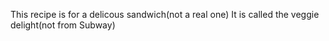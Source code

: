This recipe is for a delicous sandwich(not a real one)
It is called the veggie delight(not from Subway)